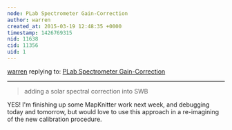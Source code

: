 ```yaml
---
node: PLab Spectrometer Gain-Correction
author: warren
created_at: 2015-03-19 12:48:35 +0000
timestamp: 1426769315
nid: 11638
cid: 11356
uid: 1
---
```




[warren](../profile/warren) replying to: [PLab Spectrometer Gain-Correction](../notes/stoft/02-25-2015/plab-spectrometer-gain-correction)

----
> adding a solar spectral correction into SWB

YES! I'm finishing up some MapKnitter work next week, and debugging today and tomorrow, but would love to use this approach in a re-imagining of the new calibration procedure. 